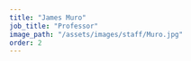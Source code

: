 ```yaml
---
title: "James Muro"
job_title: "Professor"
image_path: "/assets/images/staff/Muro.jpg"
order: 2
---
```


